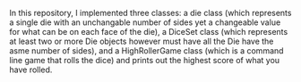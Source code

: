 In this repository, I implemented three classes: a die class (which represents a single die with an unchangable number of sides yet a changeable value for what can be on each face of the die), a DiceSet class (which represents at least two or more Die objects however must have all the Die have the asme number of sides), and a HighRollerGame class (which is a command line game that rolls the dice) and prints out the highest score of what you have rolled. 
